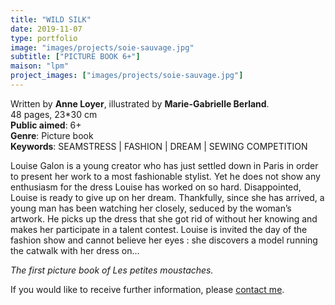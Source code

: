 ```yaml
---
title: "WILD SILK"
date: 2019-11-07
type: portfolio
image: "images/projects/soie-sauvage.jpg"
subtitle: ["PICTURE BOOK 6+"]
maison: "lpm"
project_images: ["images/projects/soie-sauvage.jpg"]
---
```


Written by **Anne Loyer**, illustrated by **Marie-Gabrielle Berland**.   
48 pages, 23*30 cm   
**Public aimed**: 6+   
**Genre**: Picture book      
**Keywords**: SEAMSTRESS | FASHION | DREAM | SEWING COMPETITION


Louise Galon is a young creator who has just settled down in Paris in order to present her work to a most fashionable stylist. Yet he does not show any enthusiasm for the dress Louise has worked on so hard. Disappointed, Louise is ready to give up on her dream.
Thankfully, since she has arrived, a young man has been watching her closely, seduced by the woman’s artwork. He picks up the dress that she got rid of without her knowing and makes her participate in a talent contest. Louise is invited the day of the fashion show and cannot believe her eyes : she discovers a model running the catwalk with her dress on…   



*The first picture book of Les petites moustaches.*      





If you would like to receive further information, please [contact me](mailto:melanie.guillaumin.edition@gmail.com).


